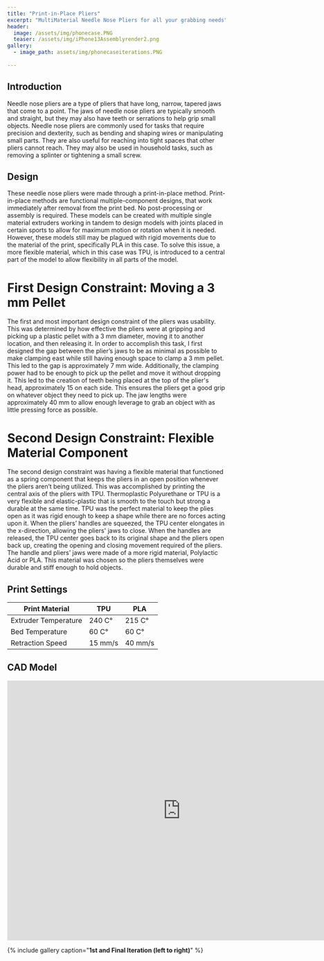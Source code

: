 ```yaml
---
title: "Print-in-Place Pliers"
excerpt: "MultiMaterial Needle Nose Pliers for all your grabbing needs"
header:
  image: /assets/img/phonecase.PNG
  teaser: /assets/img/iPhone13Assemblyrender2.png
gallery:
  - image_path: assets/img/phonecaseiterations.PNG
   
---
```



## Introduction
Needle nose pliers are a type of pliers that have long, narrow, tapered jaws that come to a point. The jaws of needle nose pliers are typically smooth and straight, but they may also have teeth or serrations to help grip small objects. Needle nose pliers are commonly used for tasks that require precision and dexterity, such as bending and shaping wires or manipulating small parts. They are also useful for reaching into tight spaces that other pliers cannot reach. They may also be used in household tasks, such as removing a splinter or tightening a small screw.

## Design
These needle nose pliers were made through a print-in-place method. Print-in-place methods are functional multiple-component designs, that work immediately after removal from the print bed. No post-processing or assembly is required. These models can be created with multiple single material extruders working in tandem to design models with joints placed in certain sports to allow for maximum motion or rotation when it is needed. However, these models still may be plagued with rigid movements due to the material of the print, specifically PLA in this case. To solve this issue, a more flexible material, which in this case was TPU, is introduced to a central part of the model to allow flexibility in all parts of the model.
# First Design Constraint: Moving a 3 mm Pellet
The first and most important design constraint of the pliers was usability. This was determined by how effective the pliers were at gripping and picking up a plastic pellet with a 3 mm diameter, moving it to another location, and then releasing it. In order to accomplish this task, I first designed the gap between the plier’s jaws to be as minimal as possible to make clamping east while still having enough space to clamp a 3 mm pellet. This led to the gap is approximately 7 mm wide. Additionally, the clamping power had to be enough to pick up the pellet and move it without dropping it. This led to the creation of teeth being placed at the top of the plier's head, approximately 15 on each side. This ensures the pliers get a good grip on whatever object they need to pick up. The jaw lengths were approximately 40 mm to allow enough leverage to grab an object with as little pressing force as possible.

# Second Design Constraint: Flexible Material Component
The second design constraint was having a flexible material that functioned as a spring component that keeps the pliers in an open position whenever the pliers aren’t being utilized. This was accomplished by printing the central axis of the pliers with TPU. Thermoplastic Polyurethane or TPU is a very flexible and elastic-plastic that is smooth to the touch but strong a durable at the same time. TPU was the perfect material to keep the plies open as it was rigid enough to keep a shape while there are no forces acting upon it. When the pliers’ handles are squeezed, the TPU center elongates in the x-direction, allowing the pliers' jaws to close. When the handles are released, the TPU center goes back to its original shape and the pliers open back up, creating the opening and closing movement required of the pliers. The handle and pliers’ jaws were made of a more rigid material, Polylactic Acid or PLA. This material was chosen so the pliers themselves were durable and stiff enough to hold objects.

## Print Settings
| Print Material | TPU | PLA |
| --- | --- | --- |
| Extruder Temperature | 240 C° | 215 C° |
| Bed Temperature | 60 C° | 60 C° |
| Retraction Speed | 15 mm/s | 40 mm/s |

## CAD Model
<iframe src="https://vanderbilt643.autodesk360.com/shares/public/SH35dfcQT936092f0e438d47d79f02407236?mode=embed" width="800" height="600" allowfullscreen="true" webkitallowfullscreen="true" mozallowfullscreen="true"  frameborder="0"></iframe>


{% include gallery caption="**1st and Final Iteration (left to right)**" %}






